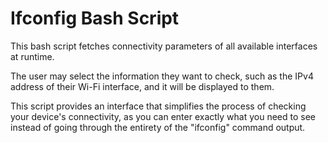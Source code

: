 #  Ifconfig Bash Script

This bash script fetches connectivity parameters of all available interfaces at runtime. 

The user may select the information they want to check, such as the IPv4 address of their Wi-Fi interface, and it will be displayed to them. 

This script provides an interface that simplifies the process of checking your device's connectivity, as you can enter exactly what you need to see instead of going through the entirety of the "ifconfig" command output.
